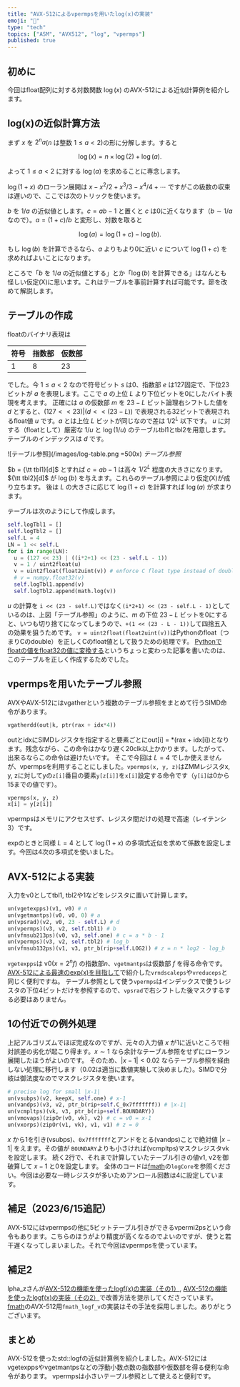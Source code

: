 ```yaml
---
title: "AVX-512によるvpermpsを用いたlog(x)の実装"
emoji: "🧮"
type: "tech"
topics: ["ASM", "AVX512", "log", "vpermps"]
published: true
---
```

## 初めに
今回はfloat配列に対する対数関数 $\log(x)$ のAVX-512による近似計算例を紹介します。

## log(x)の近似計算方法
まず $x$ を $2^n a$($n$ は整数 $1 \le a < 2$)の形に分解します。すると

$$ \log(x) = n \times \log(2) + \log(a).$$

よって $1 \le a < 2$ に対する $\log(a)$ を求めることに専念します。

$\log(1+x)$ のローラン展開は $x - x^2/2 + x^3/3 - x^4/4 + \cdots$ ですがこの級数の収束は遅いので、ここでは次のトリックを使います。

$b$ を $1/a$ の近似値とします。$c = ab-1$ と置くと $c$ は0に近くなります（$b\sim 1/a$ なので）。$a=(1+c)/b$ と変形し、対数を取ると

$$ \log(a) = \log(1+c) - \log(b).$$

もし $\log(b)$ を計算できるなら、$a$ よりもより0に近い $c$ について $\log(1+c)$ を求めればよいことになります。

ところで「$b$ を $1/a$ の近似値とする」とか「$\log(b)$ を計算できる」はなんとも怪しい仮定(X)に思います。これはテーブルを事前計算すれば可能です。節を改めて解説します。

## テーブルの作成

floatのバイナリ表現は

符号|指数部|仮数部
-|-|-
1|8|23

でした。今 $1 \le a < 2$ なので符号ビット $s$ は0、指数部 $e$ は127固定で、下位23ビットが $a$ を表現します。ここで $a$ の上位 $L$ より下位ビットを0にしたバイト表現を考えます。
正確には $a$ の仮数部 $m$ を $23-L$ ビット論理右シフトした値を $d$ とすると、$(127<<23)|(d<<(23-L))$ で表現される32ビットで表現されるfloat値 $u$ です。$a$ とは上位 $L$ ビットが同じなので差は $1/2^L$ 以下です。
$u$ に対する（floatとして）厳密な $1/u$ と $\log(1/u)$ のテーブルtbl1とtbl2を用意します。テーブルのインデックスは $d$ です。

![テーブル参照](/images/log-table.png =500x)
*テーブル参照*

$b = {\tt tbl1}[d]$ とすれば $c = ab-1$ は高々 $1/2^L$ 程度の大きさになります。${\tt tbl2}[d]$ が $\log(b)$ を与えます。これらのテーブル参照により仮定(X)が成り立ちます。
後は $L$ の大きさに応じて $\log(1+c)$ を計算すれば $\log(a)$ が求まります。

テーブルは次のようにして作成します。

```python
self.logTbl1 = []
self.logTbl2 = []
self.L = 4
LN = 1 << self.L
for i in range(LN):
  u = (127 << 23) | ((i*2+1) << (23 - self.L - 1))
  v = 1 / uint2float(u)
  v = uint2float(float2uint(v)) # enforce C float type instead of double
  # v = numpy.float32(v)
  self.logTbl1.append(v)
  self.logTbl2.append(math.log(v))
```
$u$ の計算を `i << (23 - self.L)`ではなく`(i*2+1) << (23 - self.L - 1)`としているのは、上図「テーブル参照」のように、$m$ の下位 $23-L$ ビットを0にすると、いつも切り捨てになってしまうので、`+(1 << (23 - L - 1))`して四捨五入の効果を狙うためです。
`v = uint2float(float2uint(v))`はPythonのfloat（つまりCのdouble）を正しくCのfloat値として扱うための処理です。
[Pythonでfloatの値をfloat32の値に変換する](https://zenn.dev/herumi/articles/float32-in-python#%E5%8E%9F%E5%9B%A0%E3%81%A8%E3%81%AA%E3%81%A3%E3%81%9F%E3%82%B3%E3%83%BC%E3%83%89)というちょっと変わった記事を書いたのは、このテーブルを正しく作成するためでした。

## vpermpsを用いたテーブル参照
AVXやAVX-512にはvgatherという複数のテーブル参照をまとめて行うSIMD命令があります。

```python
vgatherdd(out|k, ptr(rax + idx*4))
```
outとidxにSIMDレジスタを指定すると要素ごとにout[i] = *(rax + idx[i])となります。残念ながら、この命令はかなり遅く20clk以上かかります。したがって、出来るならこの命令は避けたいです。
そこで今回は $L=4$ でしか使えませんが、vpermpsを利用することにしました。`vpermps(x, y, z)`はZMMレジスタx, y, zに対してyの`z[i]`番目の要素`y[z[i]]`を`x[i]`設定する命令です（`y[i]`は0から15までの値です）。

```python
vpermps(x, y, z)
x[i] = y[z[i]]
```
vpermpsはメモリにアクセスせず、レジスタ間だけの処理で高速（レイテンシ3）です。


expのときと同様 $L=4$ として $\log(1+x)$ の多項式近似を求めて係数を設定します。今回は4次の多項式を使いました。

## AVX-512による実装
入力をv0としてtbl1, tbl2や1などをレジスタに置いて計算します。

```python
un(vgetexpps)(v1, v0) # n
un(vgetmantps)(v0, v0, 0) # a
un(vpsrad)(v2, v0, 23 - self.L) # d
un(vpermps)(v3, v2, self.tbl1) # b
un(vfmsub213ps)(v0, v3, self.one) # c = a * b - 1
un(vpermps)(v3, v2, self.tbl2) # log_b
un(vfmsub132ps)(v1, v3, ptr_b(rip+self.LOG2)) # z = n * log2 - log_b
```
`vgetexpps`は v0($x=2^n f$) の指数部$n$、`vgetmantps`は仮数部 $f$ を得る命令です。[AVX-512による最速のexp(x)を目指して](https://zenn.dev/herumi/articles/fast-exp-by-avx512)で紹介した`vrndscaleps`や`vreduceps`と同じく便利ですね。
テーブル参照として使う`vpermps`はインデックスで使うレジスタの下位4ビットだけを参照するので、`vpsrad`で右シフトした後マスクするする必要はありません。

## 1の付近での例外処理
上記アルゴリズムでほぼ完成なのですが、元々の入力値 $x$ が1に近いところで相対誤差の劣化が起こり得ます。$x \sim 1$ なら余計なテーブル参照をせずにローラン展開したほうがよいのです。
そのため、$|x-1| < 0.02$ ならテーブル参照を経由しない処理に移行します（0.02は適当に数値実験して決めました）。SIMDで分岐は御法度なのでマスクレジスタを使います。

```python
# precise log for small |x-1|
un(vsubps)(v2, keepX, self.one) # x-1
un(vandps)(v3, v2, ptr_b(rip+self.C_0x7fffffff)) # |x-1|
un(vcmpltps)(vk, v3, ptr_b(rip+self.BOUNDARY))
un(vmovaps)(zipOr(v0, vk), v2) # c = v0 = x-1
un(vxorps)(zipOr(v1, vk), v1, v1) # z = 0
```
$x$ から1を引き(vsubps)、`0x7fffffff`とアンドをとる(vandps)ことで絶対値 $|x-1|$ をえます。その値が `BOUNDARY`よりも小さければ(vcmpltps)マスクレジスタvkを設定します。
続く2行で、それまで計算していたテーブル引きの値v1, v2を御破算して $x-1$ と0を設定します。
全体のコードは[fmath](https://github.com/herumi/fmath/blob/master/gen_fmath.py)の`logCore`を参照ください。今回は必要な一時レジスタが多いためアンロール回数は4に設定しています。

## 補足（2023/6/15追記）
AVX-512にはvpermpsの他に5ビットテーブル引きができるvpermi2psという命令もあります。こちらのほうがより精度が高くなるのでよいのですが、使うと若干遅くなってしまいました。それで今回はvpermpsを使っています。

## 補足2
lpha_zさんが[AVX-512の機能を使ったlogf(x)の実装（その1）](https://lpha-z.hatenablog.com/entry/2023/08/27/231500), [AVX-512の機能を使ったlogf(x)の実装（その2）](https://lpha-z.hatenablog.com/entry/2023/09/03/231500)で改善方法を提示してくださっています。[fmath](https://github.com/herumi/fmath)のAVX-512用`fmath_logf_v`の実装はその手法を採用しました。ありがとうございます。

## まとめ
AVX-512を使ったstd::logfの近似計算例を紹介しました。AVX-512にはvgetexppsやvgetmantpsなどの浮動小数点数の指数部や仮数部を得る便利な命令があります。
vpermpsは小さいテーブル参照として使えると便利です。
